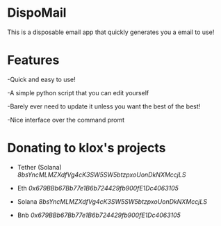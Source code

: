 # DispoMail
This is a disposable email app that quickly generates you a email to use! 

# Features

-Quick and easy to use!

-A simple python script that you can edit yourself

-Barely ever need to update it unless you want the best of the best!

-Nice interface over the command promt

# Donating to klox's projects

* Tether (Solana) *8bsYncMLMZXdfVg4cK3SW5SW5btzpxoUonDkNXMccjLS*

* Eth *0x679BBb67Bb77e1B6b724429fb900fE1Dc4063105*

* Solana *8bsYncMLMZXdfVg4cK3SW5SW5btzpxoUonDkNXMccjLS*

* Bnb *0x679BBb67Bb77e1B6b724429fb900fE1Dc4063105*
